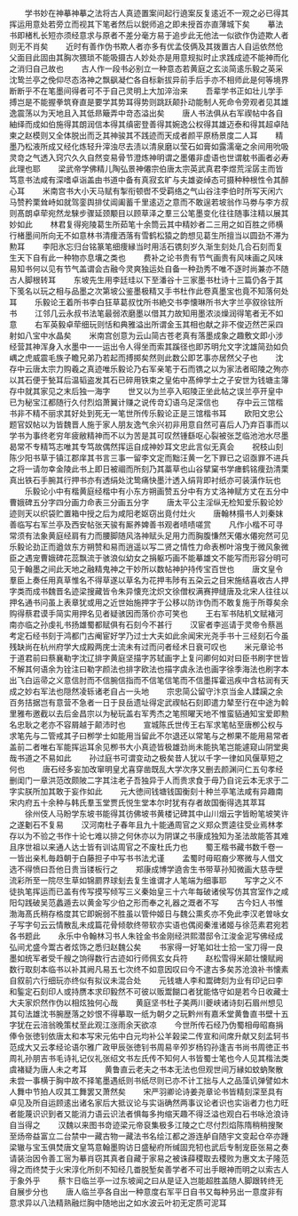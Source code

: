 <!-- { "loadSidebar": true } -->
　　学书妙在神摹神摹之法将古人真迹置案间起行遶案反复逺近不一观之必已得其挥运用意处若旁立而视其下笔者然后以鋭师追之即未授首亦直薄城下矣
　　摹法书即楮札长短亦须经意求与原者不差分毫方易于追步此无他法一似欲作伪迹欺人者则无不肖矣
　　近时有善作伪书欺人者亦多有优孟伎俩及其拨置古人自运依然伧父面目此固由其胸次猥琐不能吸摄古人妙处亦是用意规拟时止求践成迹不能神而化之消归自己故也
　　古人作一段书必别立一种意态若黄庭之玄淡简逺乐毅之英采沈鸷兰亭之俛仰尽态洛神之飘飖凝伫各自标新拔异前手后手亦不相师此是何等境界断断乎不在笔墨间得者可不于自己灵明上大加淬治来
　　吾辈学书正如壮儿学手搏岂是不能握拳筑脊直是要学其势耳得势则跳跃颠扑动能制人死命令旁观者见其雄逸震荡以为天地且入其低昻簸弄中竒态溢出矣
　　唐人书法俱从右军禊帖中各自紬绎而成如伯施得其朗润信本得其缜密登善得其婉逸公权得其雄迈泰和得其超卓陆柬之赵模则又全体脱出而乏其神骏其不践迹而天成者颜平原杨景度二人耳
　　精墨乃松液所成又经化炼轻升滓浊尽去渍以清泉磨以莹石如膏如露濡毫之余间用吮吸灵竒之气透入窍穴久久自然变易骨节澄炼神明谓之墨僊非虚语也世谓躭书画者必寿此理也耶
　　梁武帝学佛精儿陶弘景神僊宗伯唐太宗英武真君李煜荒淫孱主而皆笃意书法咸有深嗜卓诣盖由书道中备有真寂玄旷与夫雄姿绰态可摄种种根性令其醉心耳
　　米南宫书大小天马赋有掣衔顿辔不受羁络之气山谷注李伯时所写天闲六马赞矜栗耸峙如就驾銮舆排仗阊阖蓄千里逺迈之意而不敢逞若坡翁作马劵与李方叔则髙朗卓荦宛然龙騋步骤延颈颙目以顾草泽之羣三公笔墨变化往往随事注精以展其妙如此
　　林君复得宛陵葛生所茹笔十余筒云其中精妙者二三用之如百胜之师横行楮墨间所向无不如意林书清痩洒落有雪鹤松猿之韵想见葛生所擅当以圆劲不滞为勲耳
　　李阳氷忘归台铭篆笔细痩縁当时用活石镌刻岁久渐生刻处几合石刻而复生天下自有此一种物亦息壤之类也
　　费补之论书贵有节气画贵有风味画之风味易知书何以见有节气盖谓会古融今灵爽独运处自备一种劲秀不唯不逐时尚兼亦不随古人脚根转耳
　　东坡先生用李廷珪以下至潘谷十三家墨书杜诗十三篇仍各于其下笺名以玩之相与品墨之次第坡公鉴墨极精又手书杜作此卷真墨宝也竟不知落何处耳
　　乐毅论王着所书李白狂草葛叔忱所书絶交书李懐琳所书大字兰亭叙徐铉所书
　　江邻几云永叔书法笔最弱浓磨墨以借其力故知用墨浓淡燥润得笔者无不如意
　　右军英毅卓荦细玩则恬和典雅溢出所谓金玉其相也献之非不俊迈然芒采四射如八宝中水晶矣
　　米南宫创意为云山简古苍老真有落墨成象之趣敷文即小涉经营其神浑身入水墨中一一运出令人得坐而索其蹊径也即苏明允文字沈雄简劲如负嵎之虎威震毛族子瞻兄弟乃若起而搏掷矣然则此数公即艺事亦居然父子也
　　沈存中云唐太宗力购羲之真迹唯乐毅论乃右军亲笔于石而镌之以为家法者昭陵之殉亦以其石便于甃耳后温韬盗发其石已碎用铁束之皇佑中髙绅学士之子安世为钱塘主簿存中就其家见之末后独一海字
　　世又以为兰亭入昭陵正坐此帖之误兰亭开皇中已为秘宝江都随行久付烈焰萧翼计赚之说传竒幻语乌足深信也
　　存中云三馆楷书非不精不丽求其好处到死无一笔世所传乐毅论正是三馆楷书耳
　　欧阳文忠公题官奴帖以为皆魏晋人施于家人朋友逸气余兴初非用意自然可喜后人乃弃百事而以学书为事终老穷年疲敝精神而不以为苦是其可叹然锺繇呕心裂被张芝临池池水尽墨曷常不专精笃志唯其专笃故偶然挥运自成神妙耳文忠此言似无真会
　　祝枝山刻陈少阳书草于镇江郡庠其书言三事一留李文定而黜汪黄一乞下罪已之诏亟罪不进兵之将一请勿幸金陵此书上即日被祻而所刻乃其藁草也山谷擘窠书学瘗鹤铭痩劲清栗真出铁石手腕其行押书亦有透绢处沈鸷痛快墨汁透入绢背即衬纸亦可装潢作玩也
　　乐毅论小中有楷黄庭经楷中有小东方朔画赞五分中有方丈洛神赋方丈在五分中曹娥碑五分字四分画力命表三分画五分字
　　唐太平公主淫纵无检知爱乐毅论妙迹则天以织袋贮置箱中授之后为咸阳老妪窃出竟付灶火
　　唐翰林搨书人刘秦妺善临写右军兰亭及西安帖张天骏有厮养婢善书观者啧啧嗟赏
　　凡作小楷不可寻常须有法象黄庭经肩有力而腰脚随风洛神赋头足用力而胸腹慊然天僊水僊宛然可见乐毅论劲正而遒敛东方朔赞和易而逍遥以写二贤之情性力命表栁叶溶曳于微风象微臣之遇宠曹娥碑花蕊飘流于骇浪似幼女之捐躯巧画不能摹雄文不能写而形容分明可见于翰墨之间此天地之融精鬼神之干妙所以数帖神护持传宝百世也
　　唐文皇令羣臣上奏任用真草惟名不得草遂以草名为花押韦陟有五朶云之目宋施结喜收古人押字类而成书魏晋名迹梁搜藏皆令朱异懐充沈炽文徐僧权满赛押缝唐及北宋人往往以押名通书问虽上表章犹或用之近世始施押字于公移以防诈伪而不敢复施于所尊矣余购得蔡君谟手简实用押名见者疑骇因而落价亦可笑也
　　王右军书陆机文赋褚河南亦临之孙虔礼书扬雄蜀都赋俱有石刻今不甚行
　　汉宦者李巡请于灵帝令蔡邕考定石经书刻于鸿都门古阉宦好学乃过士大夫如此余闻宋光尧手书十三经刻石今虽残缺尚在杭州府学大成殿两庑士流未有过而问者经术日衰可叹也
　　米元章论书于道君前曰蔡襄勒字沈辽排字黄庭坚描字苏轼画字上复问卿何如对曰臣书刷字世皆不解其何语余为铨注曰勒字颜法也排字欧法也描字虞永法也画字徐季海法也刷字本出飞白运帚之义意信肘而不信腕信指而不信笔信笔而不信墨挥霍迅疾中含枯润有天成之妙右军法也隠然凌轹诸老自占一头地
　　宗忠简公留守汴京当金人蹂躏之余百务拮据岂有意营不急者一日于艮岳遗址得定武禊帖石刻即遣力辇至行在中途为斡里雅布邀截以去后金昌宗以为秘玩盖右军秀杰之笔照曜天地不惟蛮貊通知宝爱即勲名忠耿之老亦不容屑越于颠沛时也
　　宣城陈氏世传王右军求笔帖至唐栁公权与求笔先与二管戒其子曰栁学士如能用当留此不尔退还以常笔与之栁果不能用易常者盖前二者唯右军能挥运耳余见栁书大小真迹皆极雄劲尚未能执笔岂能遽窥山阴堂奥哉书道之不易如此
　　孙过庭书可谓变动之极矣昔人犹以千字一律如风偃草短之何也
　　唐石经多妄加改窜明皇尤喜穿凿既乱大学次序又删去颜渊问仁五句孝经删闺门一章洪范改颇陂二字其注老子吾独异于人而贵求食于毋乃自诧云本无求于二字实朕所加其敢于妄作如此
　　元大徳间钱塘钱国衡刻十种兰亭笔法咸有异趣南宋内府五十余种与韩氏羣玉堂贾氏悦生堂本尔时犹有存者故国衡得选其萃耳
　　徐州伎人马盼学东坡书能得其彷佛坡书黄楼记碑其中山川烟云字皆盼笔坡笑许之遂劖石不复易
　　汉河南杜子春年且九十能通周官之义郑众贾逵往受业焉林孝存以为不验之书作十论七难以排之何休亦以为阴谋之书康成独知为圣法故能答其难且序世祖以来通人达士皆有训诂周官之不废杜氏力也
　　蜀王楷书藏书数千卷一一皆出亲札毎趋朝于白藤担子中写书书法尤谨
　　孟蜀时毋昭裔少寒微与人借文选不得愤曰吾他日贵当镂板行之
　　郑康成博学遶舎生书带草孙知微画大慈寺壁流彩所至一院尽生草如锦罽界球刬去复生谁谓才人笔端为细事耶
　　写字之义不徒执笔挥运而已盖有传写摸写倾写三义秦始皇三十六年每破诸侯写仿其宫室作之咸阳勾践破吴范蠡遁去以黄金写少伯之形而奉之礼器之溉者不写
　　古今妇人书惟渤海髙氏稍存格度其它即婉弱不胜虽以管仲姬日与魏公熏炙亦不免此李汉老曽咏女子写字句云云情散乱未成篇花骨倾欹终带软亦实语也偶阅秦淮诸姬与徐范素君宛若各书题此
　　永乐中令翰林习书人朱铨金书金刚经洪熙潜邸令江浚金泥写佛经成弘间尤盛今鬻古者炫饰之悉归赵魏公矣
　　书家得一好笔如壮士拾一宝刀得一良墨如统军者受千艘之饷得数行古迹如行师佩玄女兵符
　　赵松雪得米颠壮懐赋阙数行取刻本临书以补其阙凡易五七次终不如意因叹曰今不逮古多矣苏沧浪补书懐素自叙前六行细玩亦终似有拟议未混合处
　　元钱塘人李和鬻碑刻为业有印记曰李和鍳定石刻印人或持赝本求印毅然不可彼以贩鬻餬口者犹能恪守如是若今日收藏士大夫家炽然作伪以相炫独何心哉
　　黄庭坚书杜子美两川夔峡诸诗刻石眉州想见其句法雄沈书腕歴落之妙恨不得摹取一纸为朝夕之玩黔州有嘉禾堂黄鲁直书壁十五字犹在云涪翁晚策杖至此观江涨雨余天欲凉
　　今世所传石经乃伪蜀相毋昭裔捐俸令张徳钊依唐太和本写宋元佑中白元均补公羊榖梁二传宣和间席升献又刻孟轲书范成大又云孝经论语尔雅广政甲辰张徳钊书周易辛夘岁杨钧孙逢吉书尚书周徳正书周礼孙朋吉书毛诗礼记仪礼张绍文书左氏传不知何人书皆蜀士笔也今人见其楷法类虞褚疑为唐人未之考耳
　　黄鲁直云老夫之书本无法也但观世间万縁如蚊蚋聚散未尝一事横于胸中故不择笔墨遇纸则书纸尽则已亦不计工拙与人之品藻讥弹譬如木人舞中节拍人叹其工舞罢又萧然矣
　　宋严羽卿论诗姜尧章论书皆精刻深至具有卓见及所自运顾逺出诸名家后大抵议论与实诣确然两事议论者识也实诣者力也力旺者能蔑识识到者又能消力语云识法者惧每多拘缩天趣不得泛溢也观白石书咏沧浪诗自当得之
　　汉魏以来图书竒迹梁元帝裒集极多江陵之亡尽付烈焰陈隋稍稍搜聚至炀帝益富立二台禁中一藏古物一藏法书名绘江都之游连舻自随宇文变起仓卒亦踵梁辙与宝玉俱焚唐文皇笃意翰墨购访日盛秘府所缄固充牣也武后专制宠臣张易之奏请装治因令善工宻为摹肖窃其真者自藏于家易之被诛薛稷取去稷败为惠文太子隆范得之而终焚于火宋淳化所刻不知经几畨脱堑矣善学者不可出手眼神而明之以索古人于象外乎
　　蔡卞日临兰亭一过东坡闻之曰从是证入岂能超胜盖随人脚跟转终无自展步分也
　　唐人临兰亭各自出一种意度右军平日自书又每种叧出一意度非有意求异以八法精熟融烂胸中随地出之如水波云叶初无定质可泥耳

